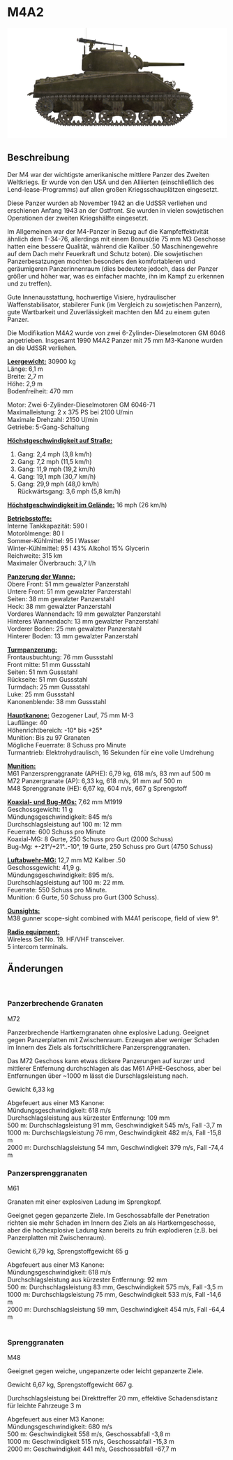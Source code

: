 # M4A2  
  
![m4a2](../images/m4a2.png)  
  
## Beschreibung  
  
Der M4 war der wichtigste amerikanische mittlere Panzer des Zweiten Weltkriegs. Er wurde von den USA und den Alliierten (einschließlich des Lend-lease-Programms) auf allen großen Kriegsschauplätzen eingesetzt.  
  
Diese Panzer wurden ab November 1942 an die UdSSR verliehen und erschienen Anfang 1943 an der Ostfront. Sie wurden in vielen sowjetischen Operationen der zweiten Kriegshälfte eingesetzt.  
  
Im Allgemeinen war der M4-Panzer in Bezug auf die Kampfeffektivität ähnlich dem T-34-76, allerdings mit einem Bonus(die 75 mm M3 Geschosse hatten eine bessere Qualität, während die Kaliber .50 Maschinengewehre auf dem Dach mehr Feuerkraft und Schutz boten). Die sowjetischen Panzerbesatzungen mochten besonders den komfortableren und geräumigeren Panzerinnenraum (dies bedeutete jedoch, dass der Panzer größer und höher war, was es einfacher machte, ihn im Kampf zu erkennen und zu treffen).  
  
Gute Innenausstattung, hochwertige Visiere, hydraulischer Waffenstabilisator, stabilerer Funk (im Vergleich zu sowjetischen Panzern), gute Wartbarkeit und Zuverlässigkeit machten den M4 zu einem guten Panzer.  
  
Die Modifikation M4A2 wurde von zwei 6-Zylinder-Dieselmotoren GM 6046 angetrieben. Insgesamt 1990 M4A2 Panzer mit 75 mm M3-Kanone wurden an die UdSSR verliehen.  
  
<b><u>Leergewicht:</u></b> 30900 kg  
Länge: 6,1 m  
Breite: 2,7 m  
Höhe: 2,9 m  
Bodenfreiheit: 470 mm  
  
Motor: Zwei 6-Zylinder-Dieselmotoren GM 6046-71  
Maximalleistung: 2 x 375 PS bei 2100 U/min  
Maximale Drehzahl: 2150 U/min  
Getriebe: 5-Gang-Schaltung  
  
<b><u>Höchstgeschwindigkeit auf Straße:</u></b>  
1. Gang: 2,4 mph (3,8 km/h)  
2. Gang: 7,2 mph (11,5 km/h)  
3. Gang: 11,9 mph (19,2 km/h)  
4. Gang: 19,1 mph (30,7 km/h)  
5. Gang: 29,9 mph (48,0 km/h)  
Rückwärtsgang: 3,6 mph (5,8 km/h)  
  
<b><u>Höchstgeschwindigkeit im Gelände:</u></b> 16 mph (26 km/h)  
  
<b><u>Betriebsstoffe:</u></b>  
Interne Tankkapazität: 590 l  
Motorölmenge: 80 l  
Sommer-Kühlmittel: 95 l Wasser  
Winter-Kühlmittel: 95 l 43% Alkohol 15% Glycerin  
Reichweite: 315 km  
Maximaler Ölverbrauch: 3,7 l/h  
  
<b><u>Panzerung der Wanne:</u></b>  
Obere Front: 51 mm gewalzter Panzerstahl  
Untere Front: 51 mm gewalzter Panzerstahl  
Seiten: 38 mm gewalzter Panzerstahl  
Heck: 38 mm gewalzter Panzerstahl  
Vorderes Wannendach: 19 mm gewalzter Panzerstahl  
Hinteres Wannendach: 13 mm gewalzter Panzerstahl  
Vorderer Boden: 25 mm gewalzter Panzerstahl  
Hinterer Boden: 13 mm gewalzter Panzerstahl  
  
<b><u>Turmpanzerung:</u></b>  
Frontausbuchtung: 76 mm Gussstahl  
Front mitte: 51 mm Gussstahl  
Seiten: 51 mm Gussstahl  
Rückseite: 51 mm Gussstahl  
Turmdach: 25 mm Gussstahl  
Luke: 25 mm Gussstahl  
Kanonenblende: 38 mm Gussstahl  
  
<b><u>Hauptkanone:</u></b> Gezogener Lauf, 75 mm M-3  
Lauflänge: 40  
Höhenrichtbereich: -10° bis +25°  
Munition: Bis zu 97 Granaten  
Mögliche Feuerrate: 8 Schuss pro Minute  
Turmantrieb: Elektrohydraulisch, 16 Sekunden für eine volle Umdrehung  
  
<b><u>Munition:</u></b>  
M61 Panzersprenggranate (APHE): 6,79 kg, 618 m/s, 83 mm auf 500 m  
M72 Panzergranate (AP): 6,33 kg, 618 m/s, 91 mm auf 500 m  
M48 Sprenggranate (HE): 6,67 kg, 604 m/s, 667 g Sprengstoff  
  
<b><u>Koaxial- und Bug-MGs:</u></b> 7,62 mm M1919  
Geschossgewicht: 11 g  
Mündungsgeschwindigkeit: 845 m/s  
Durchschlagsleistung auf 100 m: 12 mm  
Feuerrate: 600 Schuss pro Minute  
Koaxial-MG: 8 Gurte, 250 Schuss pro Gurt (2000 Schuss)  
Bug-Mg: +-21°/+21°..-10°, 19 Gurte, 250 Schuss pro Gurt (4750 Schuss)  
  
<b><u>Luftabwehr-MG:</u></b> 12,7 mm M2 Kaliber .50  
Geschossgewicht: 41,9 g.  
Mündungsgeschwindigkeit: 895 m/s.  
Durchschlagsleistung auf 100 m: 22 mm.  
Feuerrate: 550 Schuss pro Minute.  
Munition: 6 Gurte, 50 Schuss pro Gurt (300 Schuss).  
  
<b><u>Gunsights:</u></b>  
M38 gunner scope-sight combined with М4А1 periscope, field of view 9°.  
  
<b><u>Radio equipment:</u></b>  
Wireless Set No. 19. HF/VHF transceiver.  
5 intercom terminals.  
  
  
## Änderungen  
  ﻿
  
### Panzerbrechende Granaten  
  
M72  
  
Panzerbrechende Hartkerngranaten ohne explosive Ladung. Geeignet gegen Panzerplatten mit Zwischenraum. Erzeugen aber weniger Schaden im Innern des Ziels als fortschrittlichere Panzersprenggranaten.  
  
Das M72 Geschoss kann etwas dickere Panzerungen auf kurzer und mittlerer Entfernung durchschlagen als das M61 APHE-Geschoss, aber bei Entfernungen über ~1000 m lässt die Durschlagsleistung nach.   
  
Gewicht 6,33 kg  
  
Abgefeuert aus einer M3 Kanone:  
Mündungsgeschwindigkeit: 618 m/s  
Durchschlagsleistung aus kürzester Entfernung: 109 mm  
500 m: Durchschlagsleistung 91 mm, Geschwindigkeit 545 m/s, Fall -3,7 m  
1000 m: Durchschlagsleistung 76 mm, Geschwindigkeit 482 m/s, Fall -15,8 m  
2000 m: Durchschlagsleistung 54 mm, Geschwindigkeit 379 m/s, Fall -74,4 m  ﻿
  
### Panzersprenggranaten  
  
M61  
  
Granaten mit einer explosiven Ladung im Sprengkopf.  
  
Geeignet gegen gepanzerte Ziele. Im Geschossabfalle der Penetration richten sie mehr Schaden im Innern des Ziels an als Hartkerngeschosse, aber die hochexplosive Ladung kann bereits zu früh explodieren (z.B. bei Panzerplatten mit Zwischenraum).  
  
Gewicht 6,79 kg, Sprengstoffgewicht 65 g  
  
Abgefeuert aus einer M3 Kanone:  
Mündungsgeschwindigkeit: 618 m/s  
Durchschlagsleistung aus kürzester Entfernung: 92 mm  
500 m: Durchschlagsleistung 83 mm, Geschwindigkeit 575 m/s, Fall -3,5 m  
1000 m: Durchschlagsleistung 75 mm, Geschwindigkeit 533 m/s, Fall -14,6 m  
2000 m: Durchschlagsleistung 59 mm, Geschwindigkeit 454 m/s, Fall -64,4 m  
  ﻿
  
### Sprenggranaten  
  
M48  
  
Geeignet gegen weiche, ungepanzerte oder leicht gepanzerte Ziele.  
  
Gewicht 6,67 kg, Sprengstoffgewicht 667 g.  
  
Durchschlagsleistung bei Direkttreffer 20 mm, effektive Schadensdistanz für leichte Fahrzeuge 3 m  
  
Abgefeuert aus einer M3 Kanone:  
Mündungsgeschwindigkeit: 680 m/s  
500 m: Geschwindigkeit 558 m/s, Geschossabfall -3,8 m  
1000 m: Geschwindigkeit 515 m/s, Geschossabfall -15,3 m  
2000 m: Geschwindigkeit 441 m/s, Geschossabfall -67,7 m  